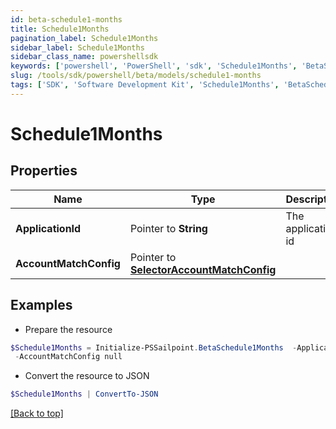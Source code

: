 ```yaml
---
id: beta-schedule1-months
title: Schedule1Months
pagination_label: Schedule1Months
sidebar_label: Schedule1Months
sidebar_class_name: powershellsdk
keywords: ['powershell', 'PowerShell', 'sdk', 'Schedule1Months', 'BetaSchedule1Months'] 
slug: /tools/sdk/powershell/beta/models/schedule1-months
tags: ['SDK', 'Software Development Kit', 'Schedule1Months', 'BetaSchedule1Months']
---
```



# Schedule1Months

## Properties

Name | Type | Description | Notes
------------ | ------------- | ------------- | -------------
**ApplicationId** |  Pointer to **String** | The application id | [optional] 
**AccountMatchConfig** |  Pointer to [**SelectorAccountMatchConfig**](selector-account-match-config) |  | [optional] 

## Examples

- Prepare the resource
```powershell
$Schedule1Months = Initialize-PSSailpoint.BetaSchedule1Months  -ApplicationId 2c91808874ff91550175097daaec161c&quot; `
 -AccountMatchConfig null
```

- Convert the resource to JSON
```powershell
$Schedule1Months | ConvertTo-JSON
```


[[Back to top]](#) 

